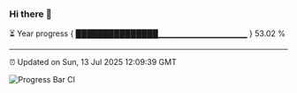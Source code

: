 ### Hi there 👋

⏳ Year progress { ███████████████▁▁▁▁▁▁▁▁▁▁▁▁▁▁▁ } 53.02 %

---

⏰ Updated on Sun, 13 Jul 2025 12:09:39 GMT

![Progress Bar CI](https://github.com/liununu/liununu/workflows/Progress%20Bar%20CI/badge.svg)
